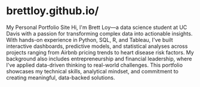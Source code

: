 # brettloy.github.io/
My Personal Portfolio Site
Hi, I'm Brett Loy—a data science student at UC Davis with a passion for transforming complex data into actionable insights. With hands-on experience in Python, SQL, R, and Tableau, I've built interactive dashboards, predictive models, and statistical analyses across projects ranging from Airbnb pricing trends to heart disease risk factors. My background also includes entrepreneurship and financial leadership, where I've applied data-driven thinking to real-world challenges. This portfolio showcases my technical skills, analytical mindset, and commitment to creating meaningful, data-backed solutions.

